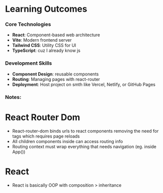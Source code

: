 # Learning Outcomes

### Core Technologies
- **React**: Component-based web architecture
- **Vite**: Modern frontend server
- **Tailwind CSS**: Utility CSS for UI
- **TypeScript**: cuz I already know js

### Development Skills
- **Component Design**: reusable components
- **Routing**: Managing pages with react-router
- **Deployment**: Host project on smth like Vercel, Netlify, or GitHub Pages

### Notes:

# React Router Dom
- React-router-dom <Link> binds urls to react components removing the need for <a> tags which requires page reloads
- All children components inside <Router> can access routing info
- Routing context must wrap everything that needs navigation (eg. <Navbar> inside App())

# React
- React is basically OOP with composition > inheritance